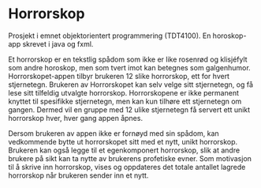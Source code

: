 # Horrorskop

Prosjekt i emnet objektorientert programmering (TDT4100). En horoskop-app skrevet i java og fxml.

Et horrorskop er en tekstlig spådom som ikke er like rosenrød og klisjéfylt som andre horoskop, men som tvert imot kan betegnes som galgenhumor. Horrorskopet-appen tilbyr brukeren 12 slike horrorskop, ett for hvert stjernetegn. Brukeren av Horrorskopet kan selv velge sitt stjernetegn, og få lese sitt tilfeldig utvalgte horrorskop. Horrorskopene er ikke permanent knyttet til spesifikke stjernetegn, men kan kun tilhøre ett stjernetegn om gangen. Dermed vil en gruppe med 12 ulike stjernetegn få servert ett unikt horrorskop hver, hver gang appen åpnes.

Dersom brukeren av appen ikke er fornøyd med sin spådom, kan vedkommende bytte ut horrorskopet sitt med et nytt, unikt horrorskop. Brukeren kan også legge til et egenkomponert horrorskop, slik at andre brukere på sikt kan ta nytte av brukerens profetiske evner. Som motivasjon til å skrive inn horrorskop, vises og oppdateres det totale antallet lagrede horrorskop når brukeren sender inn et nytt.
